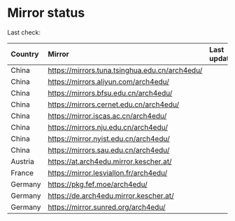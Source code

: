 <script src="./time.js"></script>
# Mirror status
Last check: <script type="text/javascript">localize(1716427184.1916583);</script>

|Country|Mirror|Last update|
|:------|:-----|:----------|
|China|https://mirrors.tuna.tsinghua.edu.cn/arch4edu/|<script type="text/javascript">localize(1716402743);</script>|
|China|https://mirrors.aliyun.com/arch4edu/|<script type="text/javascript">localize(1716402743);</script>|
|China|https://mirrors.bfsu.edu.cn/arch4edu/|<script type="text/javascript">localize(1716402743);</script>|
|China|https://mirrors.cernet.edu.cn/arch4edu/|<script type="text/javascript">localize(1716402743);</script>|
|China|https://mirror.iscas.ac.cn/arch4edu/|<script type="text/javascript">localize(1716359723);</script>|
|China|https://mirrors.nju.edu.cn/arch4edu/|<script type="text/javascript">localize(1716316511);</script>|
|China|https://mirror.nyist.edu.cn/arch4edu/|<script type="text/javascript">localize(1716359723);</script>|
|China|https://mirrors.sau.edu.cn/arch4edu/|<script type="text/javascript">localize(1716402743);</script>|
|Austria|https://at.arch4edu.mirror.kescher.at/|<script type="text/javascript">localize(1716402743);</script>|
|France|https://mirror.lesviallon.fr/arch4edu/|<script type="text/javascript">localize(1716402743);</script>|
|Germany|https://pkg.fef.moe/arch4edu/|<script type="text/javascript">localize(1716402743);</script>|
|Germany|https://de.arch4edu.mirror.kescher.at/|<script type="text/javascript">localize(1716402743);</script>|
|Germany|https://mirror.sunred.org/arch4edu/|<script type="text/javascript">localize(1716402743);</script>|

<script src="./tablefilter/tablefilter.js"></script>
<script src="./table.js"></script>